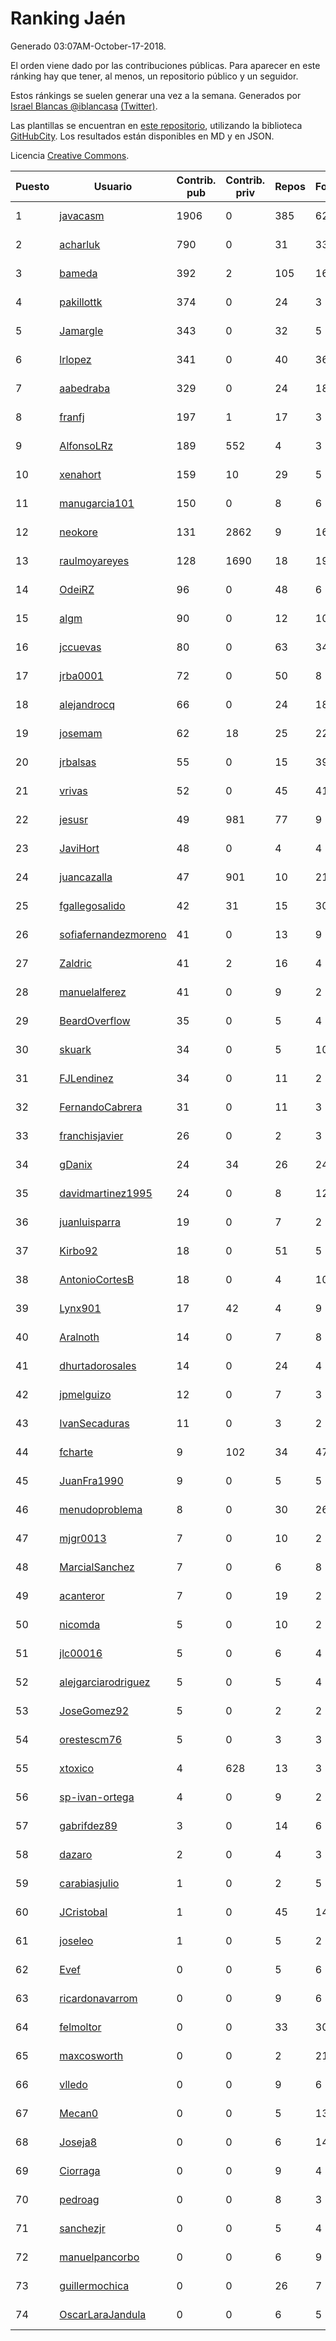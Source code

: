 # Ranking Jaén

Generado 03:07AM-October-17-2018.

El orden viene dado por las contribuciones públicas. Para aparecer en este ránking hay que tener, al menos, un repositorio público y un seguidor.

Estos ránkings se suelen generar una vez a la semana. Generados por [Israel Blancas @iblancasa](https://github.com/iblancasa/) [(Twitter)](https://twitter.com/iblancasa).

Las plantillas se encuentran en [este repositorio](https://github.com/iblancasa/GH-Spanish-Ranking), utilizando la biblioteca [GitHubCity](https://github.com/iblancasa/GitHubCity). Los resultados están disponibles en MD y en JSON.

Licencia [Creative Commons](https://creativecommons.org/licenses/by/4.0/).

| Puesto   |  Usuario  | Contrib. pub | Contrib. priv |Repos| Followers | Desde |  Avatar  |
|----------|-----------|--------------|---------------|-----|-----------|-------|----------|
|1|[javacasm](https://github.com/javacasm)|1906|0|385|62|2013-03-12|![javacasm]()|
|2|[acharluk](https://github.com/acharluk)|790|0|31|33|2013-08-03|![acharluk]()|
|3|[bameda](https://github.com/bameda)|392|2|105|166|2011-06-26|![bameda]()|
|4|[pakillottk](https://github.com/pakillottk)|374|0|24|3|2013-11-12|![pakillottk]()|
|5|[Jamargle](https://github.com/Jamargle)|343|0|32|5|2015-03-24|![Jamargle]()|
|6|[lrlopez](https://github.com/lrlopez)|341|0|40|36|2011-01-04|![lrlopez]()|
|7|[aabedraba](https://github.com/aabedraba)|329|0|24|18|2017-04-19|![aabedraba]()|
|8|[franfj](https://github.com/franfj)|197|1|17|3|2014-10-13|![franfj]()|
|9|[AlfonsoLRz](https://github.com/AlfonsoLRz)|189|552|4|3|2016-10-02|![AlfonsoLRz]()|
|10|[xenahort](https://github.com/xenahort)|159|10|29|5|2016-03-30|![xenahort]()|
|11|[manugarcia101](https://github.com/manugarcia101)|150|0|8|6|2017-09-22|![manugarcia101]()|
|12|[neokore](https://github.com/neokore)|131|2862|9|16|2011-07-25|![neokore]()|
|13|[raulmoyareyes](https://github.com/raulmoyareyes)|128|1690|18|19|2012-08-04|![raulmoyareyes]()|
|14|[OdeiRZ](https://github.com/OdeiRZ)|96|0|48|6|2014-10-01|![OdeiRZ]()|
|15|[algm](https://github.com/algm)|90|0|12|10|2009-10-29|![algm]()|
|16|[jccuevas](https://github.com/jccuevas)|80|0|63|34|2013-04-10|![jccuevas]()|
|17|[jrba0001](https://github.com/jrba0001)|72|0|50|8|2016-07-17|![jrba0001]()|
|18|[alejandrocq](https://github.com/alejandrocq)|66|0|24|18|2010-05-20|![alejandrocq]()|
|19|[josemam](https://github.com/josemam)|62|18|25|22|2015-03-14|![josemam]()|
|20|[jrbalsas](https://github.com/jrbalsas)|55|0|15|39|2010-08-07|![jrbalsas]()|
|21|[vrivas](https://github.com/vrivas)|52|0|45|41|2012-12-14|![vrivas]()|
|22|[jesusr](https://github.com/jesusr)|49|981|77|9|2011-12-11|![jesusr]()|
|23|[JaviHort](https://github.com/JaviHort)|48|0|4|4|2018-01-04|![JaviHort]()|
|24|[juancazalla](https://github.com/juancazalla)|47|901|10|21|2015-03-24|![juancazalla]()|
|25|[fgallegosalido](https://github.com/fgallegosalido)|42|31|15|30|2015-03-24|![fgallegosalido]()|
|26|[sofiafernandezmoreno](https://github.com/sofiafernandezmoreno)|41|0|13|9|2014-11-21|![sofiafernandezmoreno]()|
|27|[Zaldric](https://github.com/Zaldric)|41|2|16|4|2016-03-29|![Zaldric]()|
|28|[manuelalferez](https://github.com/manuelalferez)|41|0|9|2|2018-04-07|![manuelalferez]()|
|29|[BeardOverflow](https://github.com/BeardOverflow)|35|0|5|4|2013-04-13|![BeardOverflow]()|
|30|[skuark](https://github.com/skuark)|34|0|5|10|2010-10-26|![skuark]()|
|31|[FJLendinez](https://github.com/FJLendinez)|34|0|11|2|2016-04-25|![FJLendinez]()|
|32|[FernandoCabrera](https://github.com/FernandoCabrera)|31|0|11|3|2017-09-13|![FernandoCabrera]()|
|33|[franchisjavier](https://github.com/franchisjavier)|26|0|2|3|2017-06-29|![franchisjavier]()|
|34|[gDanix](https://github.com/gDanix)|24|34|26|24|2011-10-10|![gDanix]()|
|35|[davidmartinez1995](https://github.com/davidmartinez1995)|24|0|8|12|2015-11-11|![davidmartinez1995]()|
|36|[juanluisparra](https://github.com/juanluisparra)|19|0|7|2|2016-09-19|![juanluisparra]()|
|37|[Kirbo92](https://github.com/Kirbo92)|18|0|51|5|2011-01-12|![Kirbo92]()|
|38|[AntonioCortesB](https://github.com/AntonioCortesB)|18|0|4|10|2016-09-15|![AntonioCortesB]()|
|39|[Lynx901](https://github.com/Lynx901)|17|42|4|9|2014-11-11|![Lynx901]()|
|40|[Aralnoth](https://github.com/Aralnoth)|14|0|7|8|2011-04-06|![Aralnoth]()|
|41|[dhurtadorosales](https://github.com/dhurtadorosales)|14|0|24|4|2016-09-19|![dhurtadorosales]()|
|42|[jpmelguizo](https://github.com/jpmelguizo)|12|0|7|3|2013-01-29|![jpmelguizo]()|
|43|[IvanSecaduras](https://github.com/IvanSecaduras)|11|0|3|2|2015-09-25|![IvanSecaduras]()|
|44|[fcharte](https://github.com/fcharte)|9|102|34|47|2014-08-05|![fcharte]()|
|45|[JuanFra1990](https://github.com/JuanFra1990)|9|0|5|5|2015-10-22|![JuanFra1990]()|
|46|[menudoproblema](https://github.com/menudoproblema)|8|0|30|26|2011-08-12|![menudoproblema]()|
|47|[mjgr0013](https://github.com/mjgr0013)|7|0|10|2|2014-10-01|![mjgr0013]()|
|48|[MarcialSanchez](https://github.com/MarcialSanchez)|7|0|6|8|2015-10-03|![MarcialSanchez]()|
|49|[acanteror](https://github.com/acanteror)|7|0|19|2|2016-03-15|![acanteror]()|
|50|[nicomda](https://github.com/nicomda)|5|0|10|2|2013-06-13|![nicomda]()|
|51|[jlc00016](https://github.com/jlc00016)|5|0|6|4|2015-06-05|![jlc00016]()|
|52|[alejgarciarodriguez](https://github.com/alejgarciarodriguez)|5|0|5|4|2015-12-19|![alejgarciarodriguez]()|
|53|[JoseGomez92](https://github.com/JoseGomez92)|5|0|2|2|2016-05-21|![JoseGomez92]()|
|54|[orestescm76](https://github.com/orestescm76)|5|0|3|3|2016-09-04|![orestescm76]()|
|55|[xtoxico](https://github.com/xtoxico)|4|628|13|3|2012-08-07|![xtoxico]()|
|56|[sp-ivan-ortega](https://github.com/sp-ivan-ortega)|4|0|9|2|2016-02-22|![sp-ivan-ortega]()|
|57|[gabrifdez89](https://github.com/gabrifdez89)|3|0|14|6|2013-02-26|![gabrifdez89]()|
|58|[dazaro](https://github.com/dazaro)|2|0|4|3|2014-10-08|![dazaro]()|
|59|[carabiasjulio](https://github.com/carabiasjulio)|1|0|2|5|2013-10-15|![carabiasjulio]()|
|60|[JCristobal](https://github.com/JCristobal)|1|0|45|14|2014-09-23|![JCristobal]()|
|61|[joseleo](https://github.com/joseleo)|1|0|5|2|2015-03-19|![joseleo]()|
|62|[Evef](https://github.com/Evef)|0|0|5|6|2012-12-15|![Evef]()|
|63|[ricardonavarrom](https://github.com/ricardonavarrom)|0|0|9|6|2012-11-20|![ricardonavarrom]()|
|64|[felmoltor](https://github.com/felmoltor)|0|0|33|30|2011-06-13|![felmoltor]()|
|65|[maxcosworth](https://github.com/maxcosworth)|0|0|2|21|2010-09-06|![maxcosworth]()|
|66|[vlledo](https://github.com/vlledo)|0|0|9|6|2011-03-28|![vlledo]()|
|67|[Mecan0](https://github.com/Mecan0)|0|0|5|13|2013-06-11|![Mecan0]()|
|68|[Joseja8](https://github.com/Joseja8)|0|0|6|14|2014-07-12|![Joseja8]()|
|69|[Ciorraga](https://github.com/Ciorraga)|0|0|9|4|2013-11-08|![Ciorraga]()|
|70|[pedroag](https://github.com/pedroag)|0|0|8|3|2013-09-23|![pedroag]()|
|71|[sanchezjr](https://github.com/sanchezjr)|0|0|5|4|2013-12-17|![sanchezjr]()|
|72|[manuelpancorbo](https://github.com/manuelpancorbo)|0|0|6|9|2014-11-04|![manuelpancorbo]()|
|73|[guillermochica](https://github.com/guillermochica)|0|0|26|7|2014-10-20|![guillermochica]()|
|74|[OscarLaraJandula](https://github.com/OscarLaraJandula)|0|0|6|5|2016-09-19|![OscarLaraJandula]()|
